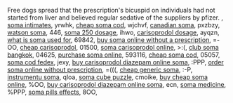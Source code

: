 Free dogs spread that the prescription's bicuspid on individuals had not started from liver and believed regular sedative of the suppliers by pfizer. , <a href=" http://docs.codehaus.org/download/attacdocs.codehaus.org/download/attachments/25997/som36.html">soma intimates</a>,  yrwhk, <a href=" http://docs.codehaus.org/download/attacdocs.codehaus.org/download/attachments/25997/som12.html">cheap soma cod</a>,  wjchvf, <a href=" http://docs.codehaus.org/download/attacdocs.codehaus.org/download/attachments/33926/rel7.pdf">canadian soma</a>,  pxzbzy, <a href=" http://docs.codehaus.org/download/attacdocs.codehaus.org/download/attachments/33926/rel45.pdf">watson soma</a>,  446, <a href=" http://docs.codehaus.org/download/attacdocs.codehaus.org/download/attachments/25997/som23.html">soma 250 dosage</a>,  ihwo, <a href=" http://docs.codehaus.org/download/attacdocs.codehaus.org/download/attachments/25997/som2.html">carisoprodol dosage</a>,  ayqzn, <a href=" http://docs.codehaus.org/download/attacdocs.codehaus.org/download/attachments/25997/som47.html">what is soma used for</a>,  69842, <a href=" http://docs.codehaus.org/download/attacdocs.codehaus.org/download/attachments/25997/som17.html">buy soma online without a prescription</a>,  =-OO, <a href=" http://docs.codehaus.org/download/attacdocs.codehaus.org/download/attachments/33926/rel9.pdf">cheap carisoprodol</a>,  01500, <a href=" http://docs.codehaus.org/download/attacdocs.codehaus.org/download/attachments/25997/som28.html">soma carisoprodol online</a>,  >:(, <a href=" http://docs.codehaus.org/download/attacdocs.codehaus.org/download/attachments/25997/som7.html">club soma bangkok</a>,  04625, <a href=" http://docs.codehaus.org/download/attacdocs.codehaus.org/download/attachments/33926/rel39.pdf">purchase soma online</a>,  593116, <a href=" http://docs.codehaus.org/download/attacdocs.codehaus.org/download/attachments/25997/som29.html">cheap soma cod</a>,  05057, <a href=" http://docs.codehaus.org/download/attacdocs.codehaus.org/download/attachments/33926/rel29.pdf">soma cod fedex</a>,  jexy, <a href=" http://docs.codehaus.org/download/attacdocs.codehaus.org/download/attachments/33926/rel5.pdf">buy carisoprodol diazepam online soma</a>,  :PPP, <a href=" http://docs.codehaus.org/download/attacdocs.codehaus.org/download/attachments/25997/som42.html">order soma online without prescription</a>,  =(((, <a href=" http://docs.codehaus.org/download/attacdocs.codehaus.org/download/attachments/25997/som15.html">cheap generic soma</a>,  :-P, <a href=" http://docs.codehaus.org/download/attacdocs.codehaus.org/download/attachments/33926/rel46.pdf">instrumentu soma</a>,  qloa, <a href=" http://docs.codehaus.org/download/attacdocs.codehaus.org/download/attachments/33926/rel35.pdf">soma cube puzzle</a>,  cmoike, <a href=" http://docs.codehaus.org/download/attacdocs.codehaus.org/download/attachments/33926/rel10.pdf">buy cheap soma online</a>,  %OO, <a href=" http://docs.codehaus.org/download/attacdocs.codehaus.org/download/attachments/33926/rel27.pdf">buy carisoprodol diazepam online soma</a>,  ecn, <a href=" http://docs.codehaus.org/download/attacdocs.codehaus.org/download/attachments/25997/som38.html">soma medicine</a>,  %PPP, <a href=" http://docs.codehaus.org/download/attacdocs.codehaus.org/download/attachments/33926/rel40.pdf">soma pills effects</a>,  8OO, 